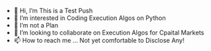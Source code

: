 - 👋 Hi, I’m This is a Test Push
- 👀 I’m interested in Coding Execution Algos on Python
- 🌱 I’m not a Plan
- 💞️ I’m looking to collaborate on Execution Algos for Cpaital Markets
- 📫 How to reach me ... Not yet comfortable to Disclose Any!

<!---
gkm2016/gkm2016 is a ✨ special ✨ repository because its `README.md` (this file) appears on your GitHub profile.
You can click the Preview link to take a look at your changes.
--->
